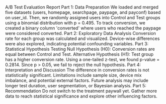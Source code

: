 A/B Test Evaluation Report
Part 1: Data Preparation
We loaded and merged five datasets (users, homepage, searchpage, paypage, and payconf) based on user_id. Then,
we randomly assigned users into Control and Test groups using a binomial distribution with p = 0.495. To track
conversion, we created a binary column 'converted' where users who reached the paypage were considered converted.
Part 2: Exploratory Data Analysis
Conversion rate for each group was calculated and visualized. Device-wise differences were also explored, indicating
potential confounding variables.
Part 3: Statistical Hypothesis Testing
Null Hypothesis (H0): Conversion rates are equal between Control and Test. Alternative Hypothesis (H1): Test group
has a higher conversion rate. Using a one-tailed z-test, we found p-value = 0.2814. Since p > 0.05, we fail to reject the
null hypothesis.
Part 4: Interpretation and Discussion
The difference in conversion rates is not statistically significant. Limitations include sample size, device mix imbalance,
and potential external factors. Future analysis may include longer test duration, user segmentation, or Bayesian
analysis.
Part 5: Recommendation
Do not switch to the treatment paywall yet. Gather more data to reach statistical significance and explore other
influencing factors.
